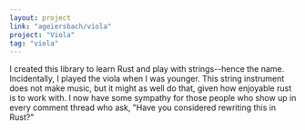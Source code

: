 ```yaml
---
layout: project
link: "ageiersbach/viola"
project: "Viola"
tag: "viola"
---
```


I created this library to learn Rust and play with strings--hence the name.
Incidentally, I played the viola when I was younger. This string instrument
does not make music, but it might as well do that, given how enjoyable rust is
to work with. I now have some sympathy for those people who show up in every
comment thread who ask, "Have you considered rewriting this in Rust?"
